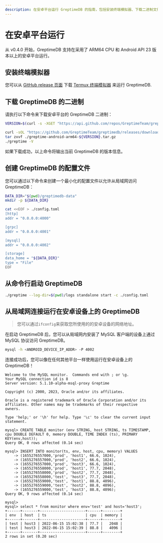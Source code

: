 ```yaml
---
description: 在安卓平台运行 GreptimeDB 的指南，包括安装终端模拟器、下载二进制文件、创建配置文件、启动服务和连接数据库的步骤。
---
```


# 在安卓平台运行

从 v0.4.0 开始，GreptimeDB 支持在采用了 ARM64 CPU 和 Android API 23 版本以上的安卓平台运行。

## 安装终端模拟器

您可以从 [GitHub release 页面](https://github.com/termux/termux-app/releases/latest) 下载 [Termux 终端模拟器](https://termux.dev/) 来运行 GreptimeDB.



## 下载 GreptimeDB 的二进制

请执行以下命令来下载安卓平台的 GreptimeDB 二进制：
```bash
VERSION=$(curl -s -XGET "https://api.github.com/repos/GreptimeTeam/greptimedb/releases" | grep tag_name | grep -v nightly | cut -d: -f 2 | sed 's/.*"\(.*\)".*/\1/' | uniq | sort -r | head -n 1)

curl -sOL "https://github.com/GreptimeTeam/greptimedb/releases/download/${VERSION}/greptime-android-arm64-${VERSION}.tar.gz"
tar zxvf ./greptime-android-arm64-${VERSION}.tar.gz
./greptime -V
```

如果下载成功，以上命令将输出当前 GreptimeDB 的版本信息。

## 创建 GreptimeDB 的配置文件

您可以通过以下命令来创建一个最小化的配置文件以允许从局域网访问 GreptimeDB：

```bash
DATA_DIR="$(pwd)/greptimedb-data"
mkdir -p ${DATA_DIR}

cat <<EOF > ./config.toml
[http]
addr = "0.0.0.0:4000"

[grpc]
addr = "0.0.0.0:4001"

[mysql]
addr = "0.0.0.0:4002"

[storage]
data_home = "${DATA_DIR}"
type = "File"
EOF
```

## 从命令行启动 GreptimeDB

```bash
./greptime --log-dir=$(pwd)/logs standalone start -c ./config.toml
```

## 从局域网连接运行在安卓设备上的 GreptimeDB

> 您可以通过`ifconfig`来获取您所使用的的安卓设备的网络地址。

在启动 GreptimeDB 后，您可以从局域网内安装了 MySQL 客户端的设备上通过 MySQL 协议访问 GreptimeDB。

```bash
mysql -h <ANDROID_DEVICE_IP_ADDR> -P 4002
```

连接成功后，您可以像在任何其他平台一样使用运行在安卓设备上的 GreptimeDB！

```
Welcome to the MySQL monitor.  Commands end with ; or \g.
Your MySQL connection id is 8
Server version: 5.1.10-alpha-msql-proxy Greptime

Copyright (c) 2000, 2023, Oracle and/or its affiliates.

Oracle is a registered trademark of Oracle Corporation and/or its
affiliates. Other names may be trademarks of their respective
owners.

Type 'help;' or '\h' for help. Type '\c' to clear the current input statement.

mysql> CREATE TABLE monitor (env STRING, host STRING, ts TIMESTAMP, cpu DOUBLE DEFAULT 0, memory DOUBLE, TIME INDEX (ts), PRIMARY KEY(env,host));
Query OK, 0 rows affected (0.14 sec)

mysql> INSERT INTO monitor(ts, env, host, cpu, memory) VALUES
    -> (1655276557000,'prod', 'host1', 66.6, 1024),
    -> (1655276557000,'prod', 'host2', 66.6, 1024),
    -> (1655276557000,'prod', 'host3', 66.6, 1024),
    -> (1655276558000,'prod', 'host1', 77.7, 2048),
    -> (1655276558000,'prod', 'host2', 77.7, 2048),
    -> (1655276558000,'test', 'host3', 77.7, 2048),
    -> (1655276559000,'test', 'host1', 88.8, 4096),
    -> (1655276559000,'test', 'host2', 88.8, 4096),
    -> (1655276559000,'test', 'host3', 88.8, 4096);
Query OK, 9 rows affected (0.14 sec)

mysql>
mysql> select * from monitor where env='test' and host='host3';
+------+-------+---------------------+------+--------+
| env  | host  | ts                  | cpu  | memory |
+------+-------+---------------------+------+--------+
| test | host3 | 2022-06-15 15:02:38 | 77.7 |   2048 |
| test | host3 | 2022-06-15 15:02:39 | 88.8 |   4096 |
+------+-------+---------------------+------+--------+
2 rows in set (0.20 sec)
```